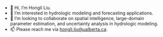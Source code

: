 - 👋 Hi, I’m Hongli Liu.
- 👀 I’m interested in hydrologic modeling and forecasting applications.
- 🌱 I’m looking to collaborate on spatial intelligence, large-domain parameter estimation, and uncertainty analysis in hydrologic modeling.
- 📫 Please reach me via hongli.liu@ualberta.ca.

<!---
h294liu/h294liu is a ✨ special ✨ repository because its `README.md` (this file) appears on your GitHub profile.
You can click the Preview link to take a look at your changes.
--->
